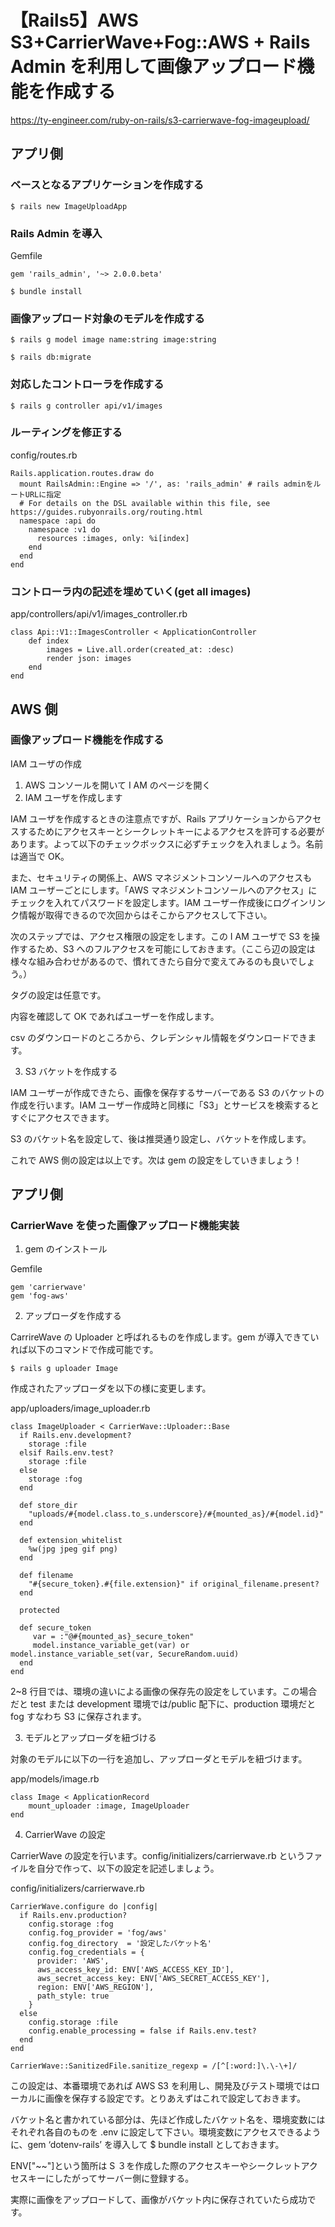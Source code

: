 # 【Rails5】AWS S3+CarrierWave+Fog::AWS + Rails Admin を利用して画像アップロード機能を作成する

<a href="https://ty-engineer.com/ruby-on-rails/s3-carrierwave-fog-imageupload/">https://ty-engineer.com/ruby-on-rails/s3-carrierwave-fog-imageupload/</a>

## アプリ側

### ベースとなるアプリケーションを作成する

```
$ rails new ImageUploadApp
```

### Rails Admin を導入

Gemfile

```
gem 'rails_admin', '~> 2.0.0.beta'
```

```
$ bundle install
```

### 画像アップロード対象のモデルを作成する

```
$ rails g model image name:string image:string
```

```
$ rails db:migrate
```

### 対応したコントローラを作成する

```
$ rails g controller api/v1/images
```

### ルーティングを修正する

config/routes.rb

```
Rails.application.routes.draw do
  mount RailsAdmin::Engine => '/', as: 'rails_admin' # rails adminをルートURLに指定
  # For details on the DSL available within this file, see https://guides.rubyonrails.org/routing.html
  namespace :api do
    namespace :v1 do
      resources :images, only: %i[index]
    end
  end
end
```

### コントローラ内の記述を埋めていく(get all images)

app/controllers/api/v1/images_controller.rb

```
class Api::V1::ImagesController < ApplicationController
    def index
        images = Live.all.order(created_at: :desc)
        render json: images
    end
end
```

## AWS 側

### 画像アップロード機能を作成する

IAM ユーザの作成

1. AWS コンソールを開いて I AM のページを開く
2. IAM ユーザを作成します

IAM ユーザを作成するときの注意点ですが、Rails アプリケーションからアクセスするためにアクセスキーとシークレットキーによるアクセスを許可する必要があります。よって以下のチェックボックスに必ずチェックを入れましょう。名前は適当で OK。

また、セキュリティの関係上、AWS マネジメントコンソールへのアクセスも IAM ユーザーごとにします。「AWS マネジメントコンソールへのアクセス」にチェックを入れてパスワードを設定します。IAM ユーザー作成後にログインリンク情報が取得できるので次回からはそこからアクセスして下さい。

次のステップでは、アクセス権限の設定をします。この I AM ユーザで S3 を操作するため、S3 へのフルアクセスを可能にしておきます。（ここら辺の設定は様々な組み合わせがあるので、慣れてきたら自分で変えてみるのも良いでしょう。）

タグの設定は任意です。

内容を確認して OK であればユーザーを作成します。

csv のダウンロードのところから、クレデンシャル情報をダウンロードできます。

3. S3 バケットを作成する

IAM ユーザーが作成できたら、画像を保存するサーバーである S3 のバケットの作成を行います。IAM ユーザー作成時と同様に「S3」とサービスを検索するとすぐにアクセスできます。

S3 のバケット名を設定して、後は推奨通り設定し、バケットを作成します。

これで AWS 側の設定は以上です。次は gem の設定をしていきましょう！

## アプリ側

### CarrierWave を使った画像アップロード機能実装

1. gem のインストール

Gemfile

```
gem 'carrierwave'
gem 'fog-aws'
```

2. アップローダを作成する

CarrireWave の Uploader と呼ばれるものを作成します。gem が導入できていれば以下のコマンドで作成可能です。

```
$ rails g uploader Image
```

作成されたアップローダを以下の様に変更します。

app/uploaders/image_uploader.rb

```
class ImageUploader < CarrierWave::Uploader::Base
  if Rails.env.development?
    storage :file
  elsif Rails.env.test?
    storage :file
  else
    storage :fog
  end

  def store_dir
    "uploads/#{model.class.to_s.underscore}/#{mounted_as}/#{model.id}"
  end

  def extension_whitelist
    %w(jpg jpeg gif png)
  end

  def filename
    "#{secure_token}.#{file.extension}" if original_filename.present?
  end

  protected

  def secure_token
     var = :"@#{mounted_as}_secure_token"
     model.instance_variable_get(var) or model.instance_variable_set(var, SecureRandom.uuid)
  end
end
```

2~8 行目では、環境の違いによる画像の保存先の設定をしています。この場合だと test または development 環境では/public 配下に、production 環境だと fog すなわち S3 に保存されます。

3. モデルとアップローダを紐づける

対象のモデルに以下の一行を追加し、アップローダとモデルを紐づけます。

app/models/image.rb

```
class Image < ApplicationRecord
    mount_uploader :image, ImageUploader
end
```

4. CarrierWave の設定

CarrierWave の設定を行います。config/initializers/carrierwave.rb というファイルを自分で作って、以下の設定を記述しましょう。

config/initializers/carrierwave.rb

```
CarrierWave.configure do |config|
  if Rails.env.production?
    config.storage :fog
    config.fog_provider = 'fog/aws'
    config.fog_directory  = '設定したバケット名'
    config.fog_credentials = {
      provider: 'AWS',
      aws_access_key_id: ENV['AWS_ACCESS_KEY_ID'],
      aws_secret_access_key: ENV['AWS_SECRET_ACCESS_KEY'],
      region: ENV['AWS_REGION'],
      path_style: true
    }
  else
    config.storage :file
    config.enable_processing = false if Rails.env.test?
  end
end

CarrierWave::SanitizedFile.sanitize_regexp = /[^[:word:]\.\-\+]/
```

この設定は、本番環境であれば AWS S3 を利用し、開発及びテスト環境ではローカルに画像を保存する設定です。とりあえずはこれで設定しておきます。

バケット名と書かれている部分は、先ほど作成したバケット名を、環境変数にはそれぞれ各自のものを .env に設定して下さい。環境変数にアクセスできるように、gem ‘dotenv-rails’ を導入して $ bundle install としておきます。

ENV["~~"]という箇所は S ３を作成した際のアクセスキーやシークレットアクセスキーにしたがってサーバー側に登録する。

実際に画像をアップロードして、画像がバケット内に保存されていたら成功です。
